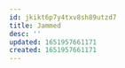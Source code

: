 ```yaml
---
id: jkikt6p7y4txv8sh89utzd7
title: Jammed
desc: ''
updated: 1651957661171
created: 1651957661171
---
```


